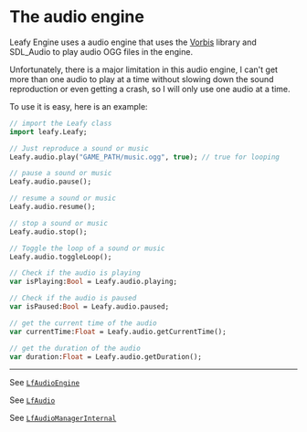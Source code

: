 # The audio engine

Leafy Engine uses a audio engine that uses the [Vorbis](https://github.com/Haxe-WiiU/HxU_Vorbis) library and SDL_Audio to play audio OGG files in the engine.

Unfortunately, there is a major limitation in this audio engine, I can't get more than one audio to play at a time without slowing down the sound reproduction or even getting a crash, so I will only use one audio at a time.

To use it is easy, here is an example:
```haxe
// import the Leafy class
import leafy.Leafy;

// Just reproduce a sound or music
Leafy.audio.play("GAME_PATH/music.ogg", true); // true for looping

// pause a sound or music
Leafy.audio.pause();

// resume a sound or music
Leafy.audio.resume();

// stop a sound or music
Leafy.audio.stop();

// Toggle the loop of a sound or music
Leafy.audio.toggleLoop();

// Check if the audio is playing
var isPlaying:Bool = Leafy.audio.playing;

// Check if the audio is paused
var isPaused:Bool = Leafy.audio.paused;

// get the current time of the audio
var currentTime:Float = Leafy.audio.getCurrentTime();

// get the duration of the audio
var duration:Float = Leafy.audio.getDuration();
```

----

See [``LfAudioEngine``](https://github.com/Slushi-Github/leafyEngine/blob/main/leafy/audio/LfAudioEngine.hx)

See [``LfAudio``](https://github.com/Slushi-Github/leafyEngine/blob/main/leafy/audio/LfAudio.hx)

See [``LfAudioManagerInternal``](https://github.com/Slushi-Github/leafyEngine/blob/main/leafy/backend/internal/LfAudioManagerInternal.hx)